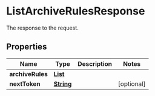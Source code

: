

# ListArchiveRulesResponse

The response to the request.

## Properties

| Name | Type | Description | Notes |
|------------ | ------------- | ------------- | -------------|
|**archiveRules** | [**List**](List.md) |  |  |
|**nextToken** | [**String**](String.md) |  |  [optional] |



